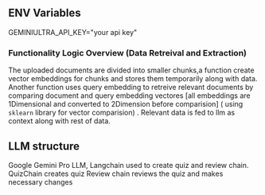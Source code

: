## ENV Variables
GEMINIULTRA_API_KEY="your api key"

### Functionality Logic Overview (Data Retreival and Extraction)
The uploaded documents are divided into smaller chunks,a function create vector embeddings for chunks and stores them temporarily along with data. Another function uses query embedding to retreive relevant documents by comparing document and query embedding vectores [all embeddings are 1Dimensional and converted to 2Dimension before comparision] ( using `sklearn` library for vector comparision) . Relevant data is fed to llm as context along with rest of data.


## LLM structure
Google Gemini Pro LLM, Langchain used to create quiz and review chain. 
QuizChain creates quiz
Review chain reviews the quiz and makes necessary changes
